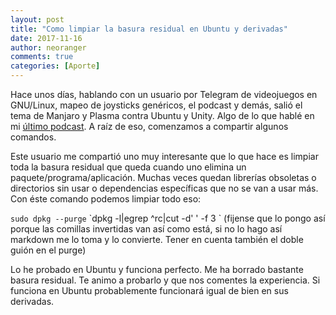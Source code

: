 ```yaml
---
layout: post
title: "Como limpiar la basura residual en Ubuntu y derivadas"
date: 2017-11-16
author: neoranger
comments: true
categories: [Aporte]
---
```


Hace unos días, hablando con un usuario por Telegram de videojuegos en GNU/Linux, mapeo de joysticks genéricos, el podcast y demás, salió el tema de Manjaro y Plasma contra Ubuntu y Unity. Algo de lo que hablé en mi [último podcast](https://neositelinux.com/podcast-volviendo-a-las-raices/). A raíz de eso, comenzamos a compartir algunos comandos.

Este usuario me compartió uno muy interesante que lo que hace es limpiar toda la basura residual que queda cuando uno elimina un paquete/programa/aplicación. Muchas veces quedan librerías obsoletas o directorios sin usar o dependencias específicas que no se van a usar más. Con éste comando podemos limpiar todo eso:

`sudo dpkg --purge`  \`dpkg -l|egrep ^rc|cut -d' ' -f 3 \` 
(fijense que lo pongo así porque las comillas invertidas van así como está, si no lo hago así markdown me lo toma y lo convierte. Tener en cuenta también el doble guión en el purge)

Lo he probado en Ubuntu y funciona perfecto. Me ha borrado bastante basura residual. Te animo a probarlo y que nos comentes la experiencia. Si funciona en Ubuntu probablemente funcionará igual de bien en sus derivadas.
